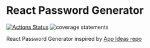 # React Password Generator

[![Actions Status](https://github.com/jparmenter/react-password-generator/workflows/Build%20and%20Deploy/badge.svg)](https://github.com/jparmenter/react-password-generator/actions)
![coverage statements](https://github.com/jparmenter/react-password-generator/tree/gh-pages/badge-statements.svg)

React Password Generator inspired by [App Ideas repo](https://github.com/jparmenter/app-ideas/blob/master/Projects/2-Intermediate/Password-Generator.md)
